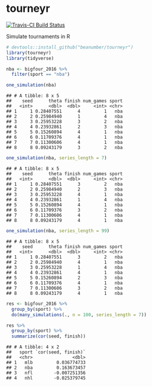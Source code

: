 tourneyr
================

[![Travis-CI Build Status](https://travis-ci.org/beanumber/tourneyr.svg?branch=master)](https://travis-ci.org/beanumber/tourneyr)

Simulate tournaments in R

``` r
# devtools::install_github("beanumber/tourneyr")
library(tourneyr)
library(tidyverse)

nba <- bigfour_2016 %>%
  filter(sport == "nba")

one_simulation(nba)
```

    ## # A tibble: 8 x 5
    ##    seed      theta finish num_games sport
    ##   <int>      <dbl>  <dbl>     <int> <chr>
    ## 1     1 0.28407551      4         1   nba
    ## 2     2 0.25984940      1         4   nba
    ## 3     3 0.25953228      3         2   nba
    ## 4     4 0.23932861      2         3   nba
    ## 5     5 0.15260894      4         1   nba
    ## 6     6 0.11709376      4         1   nba
    ## 7     7 0.11300606      4         1   nba
    ## 8     8 0.09243179      3         2   nba

``` r
one_simulation(nba, series_length = 7)
```

    ## # A tibble: 8 x 5
    ##    seed      theta finish num_games sport
    ##   <int>      <dbl>  <dbl>     <int> <chr>
    ## 1     1 0.28407551      3         2   nba
    ## 2     2 0.25984940      2         3   nba
    ## 3     3 0.25953228      4         1   nba
    ## 4     4 0.23932861      1         4   nba
    ## 5     5 0.15260894      4         1   nba
    ## 6     6 0.11709376      3         2   nba
    ## 7     7 0.11300606      4         1   nba
    ## 8     8 0.09243179      4         1   nba

``` r
one_simulation(nba, series_length = 99)
```

    ## # A tibble: 8 x 5
    ##    seed      theta finish num_games sport
    ##   <int>      <dbl>  <dbl>     <int> <chr>
    ## 1     1 0.28407551      3         2   nba
    ## 2     2 0.25984940      4         1   nba
    ## 3     3 0.25953228      1         4   nba
    ## 4     4 0.23932861      4         1   nba
    ## 5     5 0.15260894      2         3   nba
    ## 6     6 0.11709376      4         1   nba
    ## 7     7 0.11300606      3         2   nba
    ## 8     8 0.09243179      4         1   nba

``` r
res <- bigfour_2016 %>%
  group_by(sport) %>%
  do(many_simulations(., n = 100, series_length = 7))

res %>%
  group_by(sport) %>%
  summarize(cor(seed, finish))
```

    ## # A tibble: 4 x 2
    ##   sport `cor(seed, finish)`
    ##   <chr>               <dbl>
    ## 1   mlb         0.036774733
    ## 2   nba         0.163673457
    ## 3   nfl        -0.007251356
    ## 4   nhl        -0.025379745
